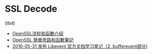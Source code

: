 # SSL Decode

(tbd)

- [OpenSSL流程和函數介紹](https://segmentfault.com/a/1190000005933931)
- [OpenSSL 簡單思路和函數筆記](https://segmentfault.com/a/1190000005933931)
- [2016-05-31 发布 Libevent 官方文档学习笔记（2. bufferevent部分)](https://segmentfault.com/a/1190000005601925)
